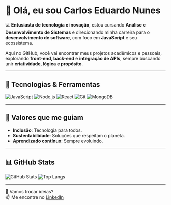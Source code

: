 # 👋 Olá, eu sou Carlos Eduardo Nunes  

💻 **Entusiasta de tecnologia e inovação**, estou cursando **Análise e Desenvolvimento de Sistemas** e direcionando minha carreira para o **desenvolvimento de software**, com foco em **JavaScript** e seu ecossistema.  

Aqui no GitHub, você vai encontrar meus projetos acadêmicos e pessoais, explorando **front-end, back-end** e **integração de APIs**, sempre buscando unir **criatividade, lógica e propósito**.

---

## 🚀 Tecnologias & Ferramentas
![JavaScript](https://img.shields.io/badge/JavaScript-F7DF1E?logo=javascript&logoColor=000&style=for-the-badge)
![Node.js](https://img.shields.io/badge/Node.js-339933?logo=node.js&logoColor=fff&style=for-the-badge)
![React](https://img.shields.io/badge/React-61DAFB?logo=react&logoColor=000&style=for-the-badge)
![Git](https://img.shields.io/badge/Git-F05032?logo=git&logoColor=fff&style=for-the-badge)
![MongoDB](https://img.shields.io/badge/MongoDB-47A248?logo=mongodb&logoColor=fff&style=for-the-badge)

---

## 📌 Valores que me guiam
- **Inclusão**: Tecnologia para todos.
- **Sustentabilidade**: Soluções que respeitam o planeta.
- **Aprendizado contínuo**: Sempre evoluindo.

---

## 📊 GitHub Stats
![GitHub Stats](https://github-readme-stats.vercel.app/api?username=CarlosENunes93&show_icons=true&theme=radical)
![Top Langs](https://github-readme-stats.vercel.app/api/top-langs/?username=CarlosENunes93&layout=compact&theme=radical)

---

💬 Vamos trocar ideias?  
📫 Me encontre no [LinkedIn](https://www.linkedin.com/in/carlos-eduardo-nunes-613740160/)  
